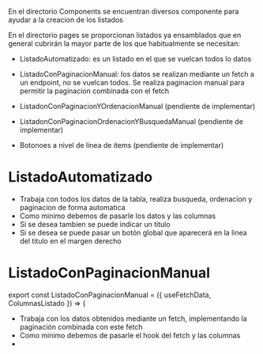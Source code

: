 
En el directorio Components se encuentran diversos componente para ayudar a la creacion de los listados

En el directorio pages se proporcionan listados ya ensamblados que en general cubrirán la mayor parte de los que habitualmente se necesitan:
- ListadoAutomatizado: es un listado en el que se vuelcan todos lo datos
- ListadoConPaginacionManual: los datos se realizan mediante un fetch a un endpoint, no se vuelcan todos. Se realiza paginacion manual para permitir la paginacion combinada con el fetch
- ListadonConPaginacionYOrdenacionManual (pendiente de implementar)
- ListadonConPaginacionOrdenacionYBusquedaManual (pendiente de implementar)


- Botonoes a nivel de linea de items (pendiente de implementar)


# ListadoAutomatizado
- Trabaja con todos los datos de la tabla, realiza busqueda, ordenacion y paginacion de forma automatica
- Como minimo debemos de pasarle los datos y las columnas
- Si se desea tambien se puede indicar un titulo
- Si se desea se puede pasar un botón global que aparecerá en la linea del titulo en el margen derecho

# ListadoConPaginacionManual
export const ListadoConPaginacionManual = ({ useFetchData, ColumnasListado }) => {
- Trabaja con los datos obtenidos mediante un fetch, implementando la paginación combinada con este fetch
- Como minimo debemos de pasarle el hook del fetch y las columnas
- 
